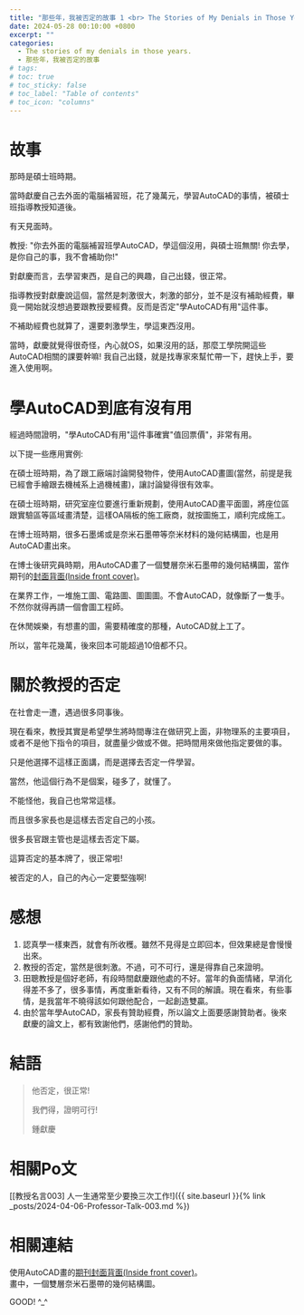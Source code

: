 ```yaml
---
title: "那些年，我被否定的故事 1 <br> The Stories of My Denials in Those Years. 1"
date: 2024-05-28 00:10:00 +0800
excerpt: ""
categories:
  - The stories of my denials in those years.
  - 那些年，我被否定的故事
# tags:
# toc: true
# toc_sticky: false
# toc_label: "Table of contents"
# toc_icon: "columns"
---
```


# 故事

那時是碩士班時期。

當時獻慶自己去外面的電腦補習班，花了幾萬元，學習AutoCAD的事情，被碩士班指導教授知道後。

有天見面時。

教授: "你去外面的電腦補習班學AutoCAD，學這個沒用，與碩士班無關! 你去學，是你自己的事，我不會補助你!"

對獻慶而言，去學習東西，是自己的興趣，自己出錢，很正常。

指導教授對獻慶說這個，當然是刺激很大，刺激的部分，並不是沒有補助經費，畢竟一開始就沒想過要跟教授要經費。反而是否定"學AutoCAD有用"這件事。

不補助經費也就算了，還要刺激學生，學這東西沒用。

當時，獻慶就覺得很奇怪，內心就OS，如果沒用的話，那麼工學院開這些AutoCAD相關的課要幹嘛! 我自己出錢，就是找專家來幫忙帶一下，趕快上手，要進入使用啊。

# 學AutoCAD到底有沒有用

經過時間證明，"學AutoCAD有用"這件事確實"值回票價"，非常有用。

以下提一些應用實例:

在碩士班時期，為了跟工廠端討論開發物件，使用AutoCAD畫圖(當然，前提是我已經會手繪跟去機械系上過機械畫)，讓討論變得很有效率。

在碩士班時期，研究室座位要進行重新規劃，使用AutoCAD畫平面圖，將座位區跟實驗區等區域畫清楚，這樣OA隔板的施工廠商，就按圖施工，順利完成施工。

在博士班時期，很多石墨烯或是奈米石墨帶等奈米材料的幾何結構圖，也是用AutoCAD畫出來。

在博士後研究員時期，用AutoCAD畫了一個雙層奈米石墨帶的幾何結構圖，當作期刊的[封面背面(Inside front cover)](https://doi.org/10.1039/C6CP90065H)。

在業界工作，一堆施工圖、電路圖、圖圖圖。不會AutoCAD，就像斷了一隻手。不然你就得再請一個會圖工程師。

在休閒娛樂，有想畫的圖，需要精確度的那種，AutoCAD就上工了。

所以，當年花幾萬，後來回本可能超過10倍都不只。

# 關於教授的否定

在社會走一遭，遇過很多冏事後。

現在看來，教授其實是希望學生將時間專注在做研究上面，非物理系的主要項目，或者不是他下指令的項目，就盡量少做或不做。把時間用來做他指定要做的事。

只是他選擇不這樣正面講，而是選擇去否定一件學習。

當然，他這個行為不是個案，碰多了，就懂了。

不能怪他，我自己也常常這樣。

而且很多家長也是這樣去否定自己的小孩。

很多長官跟主管也是這樣去否定下屬。

這算否定的基本牌了，很正常啦!

被否定的人，自己的內心一定要堅強啊!

# 感想

1. 認真學一樣東西，就會有所收穫。雖然不見得是立即回本，但效果總是會慢慢出來。
2. 教授的否定，當然是很刺激。不過，可不可行，還是得靠自己來證明。
3. 田聰教授是個好老師，有段時間獻慶跟他處的不好。當年的負面情緒，早消化得差不多了，很多事情，再度重新看待，又有不同的解讀。現在看來，有些事情，是我當年不曉得該如何跟他配合，一起創造雙贏。
4. 由於當年學AutoCAD，家長有贊助經費，所以論文上面要感謝贊助者。後來獻慶的論文上，都有致謝他們，感謝他們的贊助。

# 結語

> 他否定，很正常!
> 
> 我們得，證明可行!
> 
> 鍾獻慶

# 相關Po文

[[教授名言003] 人一生通常至少要換三次工作!]({{ site.baseurl }}{% link _posts/2024-04-06-Professor-Talk-003.md %})

# 相關連結

使用AutoCAD畫的[期刊封面背面(Inside front cover)](https://doi.org/10.1039/C6CP90065H)。  
畫中，一個雙層奈米石墨帶的幾何結構圖。

GOOD! ^_^
